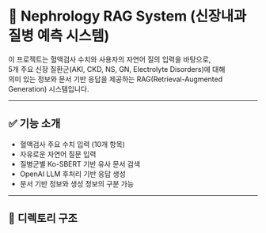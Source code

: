 # 🧠 Nephrology RAG System (신장내과 질병 예측 시스템)

이 프로젝트는 혈액검사 수치와 사용자의 자연어 질의 입력을 바탕으로,  
5개 주요 신장 질환군(AKI, CKD, NS, GN, Electrolyte Disorders)에 대해  
의미 있는 정보와 문서 기반 응답을 제공하는 RAG(Retrieval-Augmented Generation) 시스템입니다.

---

## ✅ 기능 소개

- 혈액검사 주요 수치 입력 (10개 항목)
- 자유로운 자연어 질문 입력
- 질병군별 Ko-SBERT 기반 유사 문서 검색
- OpenAI LLM 후처리 기반 응답 생성
- 문서 기반 정보와 생성 정보의 구분 가능

---

## 📂 디렉토리 구조


